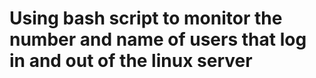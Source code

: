 # Using bash script to monitor the number and name of users that log in and out of the linux server
